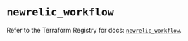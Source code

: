 # `newrelic_workflow`

Refer to the Terraform Registry for docs: [`newrelic_workflow`](https://registry.terraform.io/providers/newrelic/newrelic/3.59.0/docs/resources/workflow).
